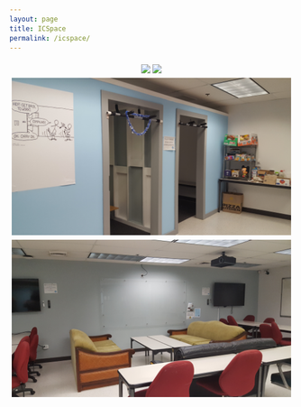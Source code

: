 ```yaml
---
layout: page
title: ICSpace
permalink: /icspace/
---
```


<center>
	<div class="row"> 
	  <div class="column">
	    <img src="/assets/img/icons/icspace1.jpg">
	  	<img src="/assets/img/icons/icspace2.jpg">
	  </div>
	  <div class="column">
	    <img src="/assets/img/icons/icspace3.jpg">
	  	<img src="/assets/img/icons/icspace4.jpg">
	  </div> 
	</div>
	<style>
		.row {
		  display: flex;
		  flex-wrap: wrap;
		  padding: 0 4px;
		}

		/* Create four equal columns that sits next to each other */
		.column {
		  flex: 100%;
		  max-width: 50%;
		  padding: 0 4px;
		}

		.column img {
		  margin-top: 8px;
		  vertical-align: middle;
		}

		/* Responsive layout - makes a two column-layout instead of four columns */
		@media screen and (max-width: 800px) {
		  .column {
		    flex: 50%;
		    max-width: 50%;
		  }
		}

		/* Responsive layout - makes the two columns stack on top of each other instead of next to each other */
		@media screen and (max-width: 600px) {
		  .column {
		    flex: 100%;
		    max-width: 100%;
		  }
		}
	</style>
</center>
<br>

## What is the ICSpace?

POST 318B (ICSpace), is an interactive classroom intended for the use of the ICS Community, which is defined as: ICS undergraduate majors, ICS graduate students, ICS faculty, and ICS staff.  Guests are welcome as long as they are accompanied by an ICS Community member.

<a href="http://www.ics.hawaii.edu/community/post-318b/" target="_blank">Read more on the ICS Department's goals for ICSpace here!</a>

Anyone is welcome to use this space, as long as the following rules are followed:

1. <strong>Respect others who are using the space for work.</strong>
Keep the room in a quiet and reasonable volume.

2. <strong>Keep the room clean and tidy</strong>
The ICSpace is not visited by the school custodians. If you have garbage you'd like to throw out, there is a convenient garbage/recycling can located outside of the room.

Any infractions will result in a warning or ban from using the ICSpace.